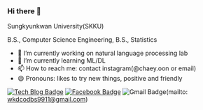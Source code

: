 ### Hi there 👋

Sungkyunkwan University(SKKU)

B.S., Computer Science Engineering, B.S., Statistics

- 🔭 I’m currently working on natural language processing lab
- 🌱 I’m currently learning ML/DL
- 📫 How to reach me: contact instagram(@chaey.oon or email)
- 😄 Pronouns: likes to try new things, positive and friendly


[![Tech Blog Badge](http://img.shields.io/badge/-Tech%20blog-black?style=flat-square&logo=github&link=https://zzsza.github.io/)](https://chaeyoon-jang.github.io/)
[![Facebook Badge](https://img.shields.io/badge/facebook-1877f2?style=flat-square&logo=facebook&logoColor=white&link=https://www.facebook.com/profile.php?id=100037789479634)](https://www.facebook.com/profile.php?id=100037789479634)
![Gmail Badge](https://img.shields.io/badge/Gmail-d14836?style=flat-square&logo=Gmail&logoColor=white&link=mailto:wkdcodbs9911@gmail.com)(mailto: wkdcodbs9911@gmail.com)
